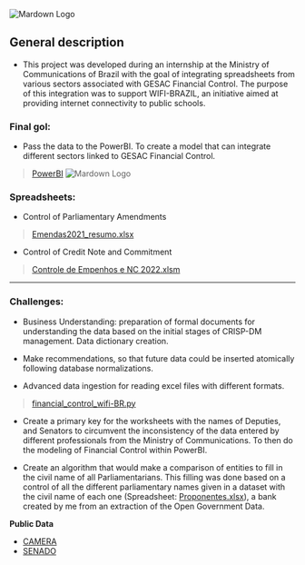 ![Mardown Logo](https://www.nexojornal.com.br/incoming/imagens/wifibrasil.png/alternates/LANDSCAPE_640/wifibrasil.png)

## General description


*  This project was developed during an internship at the Ministry of Communications of Brazil with the goal of integrating spreadsheets from various sectors associated with GESAC Financial Control. The purpose of this integration was to support WIFI-BRAZIL, an initiative aimed at providing internet connectivity to public schools. 

### Final gol: 

* Pass the data to the PowerBI. To create a model that can integrate  different sectors linked to GESAC Financial Control.

>[PowerBI](https://github.com/s33ding/financial_control_wifi-BR/blob/main/bi_financial.pbix)
![Mardown Logo](https://github.com/s33ding/financial_control_wifi-BR/blob/main/Data_Source/BI.PNG)

### Spreadsheets: 

* Control of Parliamentary Amendments

>[Emendas2021_resumo.xlsx](https://github.com/s33ding/financial_control_wifi-BR/blob/main/Data_Source/Emendas2021_resumo.xlsx)

* Control of Credit Note and Commitment

>[Controle de Empenhos e NC 2022.xlsm](https://github.com/s33ding/financial_control_wifi-BR/blob/main/Data_Source/Controle%20de%20Empenhos%20e%20NC%202022.xlsm)
---
### Challenges:

* Business Understanding: preparation of formal documents for understanding the data based on the initial stages of CRISP-DM management. Data dictionary creation.

* Make recommendations, so that future data could be inserted atomically following database normalizations.

* Advanced data ingestion for reading excel files with different formats.
>[financial_control_wifi-BR.py](https://github.com/s33ding/financial_control_wifi-BR/blob/main/financial_control_wifi-BR.py)

* Create a primary key for the worksheets with the names of Deputies, and Senators to circumvent the inconsistency of the data entered by different professionals from the Ministry of Communications. To then do the modeling of Financial Control within PowerBI.

* Create an algorithm that would make a comparison of entities to fill in the civil name of all Parliamentarians. This filling was done based on a control of all the different parliamentary names given in a dataset with the civil name of each one (Spreadsheet: [Proponentes.xlsx](https://github.com/s33ding/financial_control_wifi-BR/blob/main/Data_Source/Proponentes.xlsx)), a bank created by me from an extraction of the Open Government Data.

__Public Data__
  * [CAMERA](https://dadosabertos.camara.leg.br/)
  * [SENADO](https://www12.senado.leg.br/dados-abertos)
